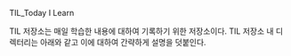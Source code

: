 TIL_Today I Learn

TIL 저장소는 매일 학습한 내용에 대하여 기록하기 위한 저장소이다. 
TIL 저장소 내 디렉터리는 아래와 같고 이에 대하여 간략하게 설명을 덧붙인다.
